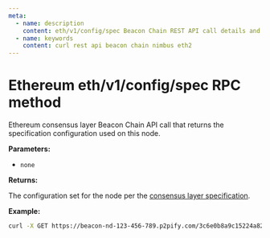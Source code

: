 ```yaml
---
meta:
  - name: description
    content: eth/v1/config/spec Beacon Chain REST API call details and examples.
  - name: keywords
    content: curl rest api beacon chain nimbus eth2
---
```


# Ethereum eth/v1/config/spec RPC method

Ethereum consensus layer Beacon Chain API call that returns the specification configuration used on this node.

**Parameters:** 

* `none`

**Returns:** 

The configuration set for the node per the [consensus layer specification](https://github.com/ethereum/consensus-specs/).

**Example:**

``` sh
curl -X GET https://beacon-nd-123-456-789.p2pify.com/3c6e0b8a9c15224a8228b9a98ca1531d/eth/v1/config/spec
```
